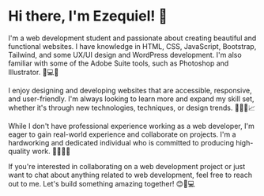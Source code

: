 # Hi there, I'm Ezequiel! 👋

I'm a web development student and passionate about creating beautiful and functional websites. I have knowledge in HTML, CSS, JavaScript, Bootstrap, Tailwind, and some UX/UI design and WordPress development. I'm also familiar with some of the Adobe Suite tools, such as Photoshop and Illustrator. 🚀💻🎨

I enjoy designing and developing websites that are accessible, responsive, and user-friendly. I'm always looking to learn more and expand my skill set, whether it's through new technologies, techniques, or design trends. 🌟👨‍💻📈

While I don't have professional experience working as a web developer, I'm eager to gain real-world experience and collaborate on projects. I'm a hardworking and dedicated individual who is committed to producing high-quality work. 💪🏼👍🏼

If you're interested in collaborating on a web development project or just want to chat about anything related to web development, feel free to reach out to me. Let's build something amazing together! 😊🚀💻
